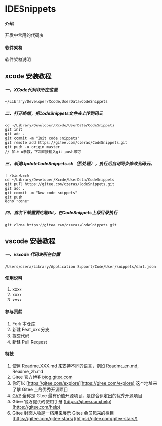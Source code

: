 # IDESnippets

#### 介绍
开发中常用的代码块

#### 软件架构
软件架构说明

## xcode 安装教程

##### 一、XCode代码块所在位置

```
~/Library/Developer/Xcode/UserData/CodeSnippets
```
##### 二、打开终端，把CodeSnippets文件夹上传到码云
```
cd ~/Library/Developer/Xcode/UserData/CodeSnippets
git init
git add .
git commit -m "Init code snippets"
git remote add https://gitee.com/czeras/CodeSnippets.git
git push -u origin master
// 加上-u参数，下次直接输入git push即可
```

##### 三、新建UpdateCodeSnippets.sh（批处理），执行后自动同步修改到码云。
```
! /bin/bash
cd ~/Library/Developer/Xcode/UserData/CodeSnippets
git pull https://gitee.com/czeras/CodeSnippets.git
git add .
git commit -m "New code snippets"
git push
echo "done"
```
##### 四、首次下载需要克隆Git，在CodeSnippets上级目录执行
```
git clone https://gitee.com/czeras/CodeSnippets.git
```





## vscode 安装教程

##### 一、vscode 代码块所在位置

```
/Users/czera/Library/Application Support/Code/User/snippets/dart.json
```








#### 使用说明

1.  xxxx
2.  xxxx
3.  xxxx

#### 参与贡献

1.  Fork 本仓库
2.  新建 Feat_xxx 分支
3.  提交代码
4.  新建 Pull Request


#### 特技

1.  使用 Readme\_XXX.md 来支持不同的语言，例如 Readme\_en.md, Readme\_zh.md
2.  Gitee 官方博客 [blog.gitee.com](https://blog.gitee.com)
3.  你可以 [https://gitee.com/explore](https://gitee.com/explore) 这个地址来了解 Gitee 上的优秀开源项目
4.  [GVP](https://gitee.com/gvp) 全称是 Gitee 最有价值开源项目，是综合评定出的优秀开源项目
5.  Gitee 官方提供的使用手册 [https://gitee.com/help](https://gitee.com/help)
6.  Gitee 封面人物是一档用来展示 Gitee 会员风采的栏目 [https://gitee.com/gitee-stars/](https://gitee.com/gitee-stars/)
